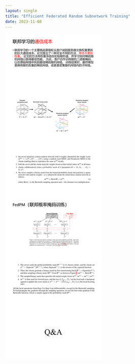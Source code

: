 ```yaml
---
layout: single
title: "Efficient Federated Random Subnetwork Training"
date: 2023-11-08
---
```


![5-0](/assets/images/5-0.png)